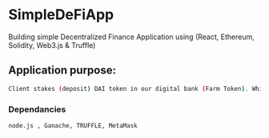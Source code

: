 # SimpleDeFiApp
Building simple Decentralized Finance Application using (React, Ethereum, Solidity, Web3.js &amp; Truffle)

## Application purpose:
``` bash
Client stakes (deposit) DAI token in our digital bank (Farm Token). While DAI tokens are staked in the platform the client earn DAP token as interest.
```

### Dependancies
``` bash
node.js , Ganache, TRUFFLE, MetaMask
```
